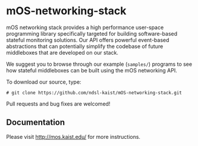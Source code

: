 # mOS-networking-stack

mOS networking stack provides a high performance user-space programming library
specifically targeted for building software-based stateful monitoring solutions.
Our API offers powerful event-based abstractions that can potentially simplify the
codebase of future middleboxes that are developed on our stack.

We suggest you to browse through our example (```samples/```) programs to
see how stateful middleboxes can be built using the mOS networking API.

To download our source, type:

```
# git clone https://github.com/ndsl-kaist/mOS-networking-stack.git
```

Pull requests and bug fixes are welcomed!

## Documentation
Please visit http://mos.kaist.edu/ for more instructions.
